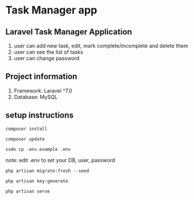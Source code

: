# Task Manager app


## Laravel Task Manager Application
 
 1. user can add new task, edit, mark complete/incomplete and delete them
 2. user can see the list of tasks
 3. user can change password

## Project information
1. Framework: Laravel ^7.0
2. Database: MySQL

## setup instructions

`composer install`

`composer update`

`sudo cp .env.example .env`

note: edit .env to set your DB, user, password

`php artisan migrate:fresh --seed`

`php artisan key:generate`

`php artisan serve`
